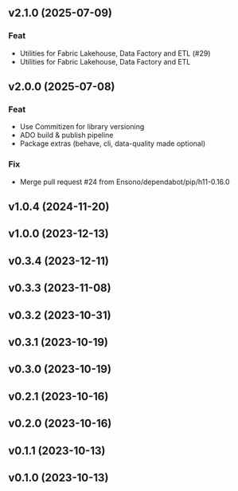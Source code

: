 ## v2.1.0 (2025-07-09)

### Feat

- Utilities for Fabric Lakehouse, Data Factory and ETL (#29)
- Utilities for Fabric Lakehouse, Data Factory and ETL

## v2.0.0 (2025-07-08)

### Feat

- Use Commitizen for library versioning
- ADO build & publish pipeline
- Package extras (behave, cli, data-quality made optional)

### Fix

- Merge pull request #24 from Ensono/dependabot/pip/h11-0.16.0

## v1.0.4 (2024-11-20)

## v1.0.0 (2023-12-13)

## v0.3.4 (2023-12-11)

## v0.3.3 (2023-11-08)

## v0.3.2 (2023-10-31)

## v0.3.1 (2023-10-19)

## v0.3.0 (2023-10-19)

## v0.2.1 (2023-10-16)

## v0.2.0 (2023-10-16)

## v0.1.1 (2023-10-13)

## v0.1.0 (2023-10-13)

